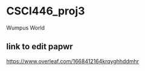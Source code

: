 # CSCI446_proj3

Wumpus World

## link to edit papwr

https://www.overleaf.com/1668412164krqyghhddmhr